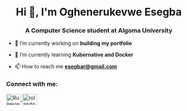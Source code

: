 <h1 align="center">Hi 👋, I'm Oghenerukevwe Esegba</h1>
<h3 align="center">A Computer Science  student at Algoma University</h3>

- 🔭 I’m currently working on **building my portfolio**

- 🌱 I’m currently learning **Kubernative and Docker**

- 📫 How to reach me **<a href="mailto:esegbar@gmail.com"> esegbar@gmail.com</a>**

<h3 align="left">Connect with me:</h3>
<p align="left">
<a href="https://linkedin.com/in/RukevweEsegba" target="_blank"> <img src="https://raw.githubusercontent.com/rahuldkjain/github-profile-readme-generator/master/src/images/icons/Social/linked-in-alt.svg" alt="Rukevwe Esegba" height="30" width="40" style="vertical-align: middle;" />
</a>
<a href="https://instagram.com/rolandogunleye__" target="blank"><img align="center" src="https://raw.githubusercontent.com/rahuldkjain/github-profile-readme-generator/master/src/images/icons/Social/instagram.svg" alt="rolandogunleye__" height="30" width="40" /></a>
</p

<!---
Esegba/Esegba is a ✨ special ✨ repository because its `README.md` (this file) appears on your GitHub profile.
You can click the Preview link to take a look at your changes.
--->
